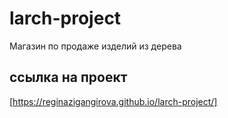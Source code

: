 # larch-project

Магазин по продаже изделий из дерева

## ссылка на проект
[https://reginazigangirova.github.io/larch-project/]